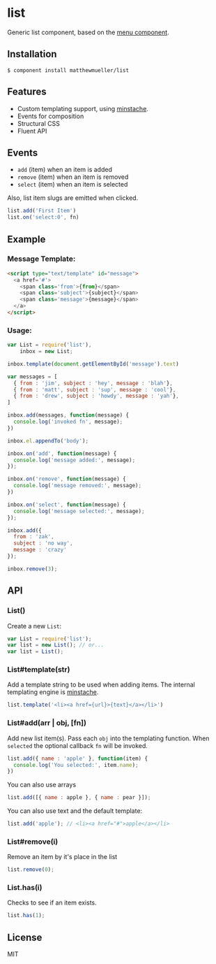 
# list

Generic list component, based on the [menu component](https://github.com/component/menu).
  
## Installation

    $ component install matthewmueller/list

## Features

* Custom templating support, using [minstache](https://github.com/visionmedia/minstache).
* Events for composition
* Structural CSS
* Fluent API

## Events

* `add` (item) when an item is added
* `remove` (item) when an item is removed
* `select` (item) when an item is selected

Also, list item slugs are emitted when clicked.

```js
list.add('First Item')
list.on('select:0', fn)
```

## Example

### Message Template:

```html
<script type="text/template" id="message">
  <a href='#'>
    <span class='from'>{from}</span>
    <span class='subject'>{subject}</span>
    <span class='message'>{message}</span>
  </a>
</script>
```

### Usage:

```js
var List = require('list'),
    inbox = new List;

inbox.template(document.getElementById('message').text)

var messages = [
  { from : 'jim', subject : 'hey', message : 'blah'},
  { from : 'matt', subject : 'sup', message : 'cool'},
  { from : 'drew', subject : 'howdy', message : 'yah'},
]

inbox.add(messages, function(message) {
  console.log('invoked fn', message);
})

inbox.el.appendTo('body');

inbox.on('add', function(message) {
  console.log('message added:', message);
});

inbox.on('remove', function(message) {
  console.log('message removed:', message);
})

inbox.on('select', function(message) {
  console.log('message selected:', message);
});

inbox.add({
  from : 'zak',
  subject : 'no way',
  message : 'crazy'
});

inbox.remove(3);
```

## API 

### List()

Create a new `List`:

```js
var List = require('list');
var list = new List(); // or...
var list = List();
```

### List#template(str)

Add a template string to be used when adding items. The internal templating engine is [minstache](https://github.com/visionmedia/minstache).

```js
list.template('<li><a href={url}>{text}</a></li>')
```

### List#add(arr | obj, [fn])

Add new list item(s). Pass each `obj` into the templating function. When `selected` the optional callback `fn` will be invoked.

```js
list.add({ name : 'apple' }, function(item) {
  console.log('You selected:', item.name);
})
```

You can also use arrays

```js
list.add([{ name : apple }, { name : pear }]);
```

You can also use text and the default template:

```js
list.add('apple'); // <li><a href="#">apple</a></li>
```

### List#remove(i)

Remove an item by it's place in the list

```js
list.remove(0);
```

### List.has(i)

Checks to see if an item exists.

```js
list.has(1);
```

## License

  MIT
